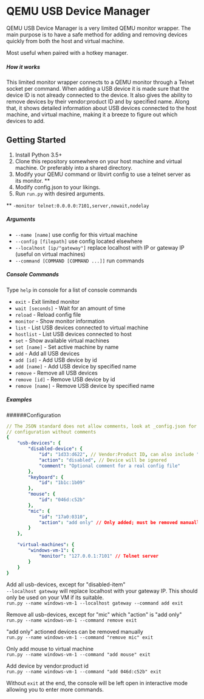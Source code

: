 # QEMU USB Device Manager

QEMU USB Device Manager is a very limited QEMU monitor wrapper. The main purpose is to have a safe method for adding and removing devices quickly from both the host and virtual machine.

Most useful when paired with a hotkey manager.

##### How it works
This limited monitor wrapper connects to a QEMU monitor through a Telnet socket per command. When adding a USB device it is made sure that the device ID is not already connected to the device. It also gives the ability to remove devices by their vendor:product ID and by specified name. Along that, it shows detailed information about USB devices connected to the host machine, and virtual machine, making it a breeze to figure out which devices to add.

## Getting Started
1. Install Python 3.5+
2. Clone this repository somewhere on your host machine and virtual machine. Or preferably into a shared directory.
3. Modify your QEMU command or libvirt config to use a telnet server as its monitor. \*\*
4. Modify config.json to your likings.
5. Run `run.py` with desired arguments.

\*\* `-monitor telnet:0.0.0.0:7101,server,nowait,nodelay`

##### Arguments
* `--name [name]` use config for this virtual machine  
* `--config [filepath]` use config located elsewhere  
* `--localhost [ip/"gateway"]` replace localhost with IP or gateway IP (useful on virtual machines)  
* `--command [COMMAND [COMMAND ...]]` run commands

##### Console Commands
Type `help` in console for a list of console commands
* `exit` - Exit limited monitor
* `wait [seconds]` - Wait for an amount of time
* `reload` - Reload config file
* `monitor` - Show monitor information
* `list` - List USB devices connected to virtual machine
* `hostlist` - List USB devices connected to host
* `set` - Show available virtual machines
* `set [name]` - Set active machine by name
* `add` - Add all USB devices
* `add [id]` - Add USB device by id
* `add [name]` - Add USB device by specified name
* `remove` - Remove all USB devices
* `remove [id]` - Remove USB device by id
* `remove [name]` - Remove USB device by specified name

##### Examples
######Configuration
```yaml
// The JSON standard does not allow comments, look at _config.json for a working
// configuration without comments
{
	"usb-devices": {
		"disabled-device": {
			"id": "1d33:d622", // Vendor:Product ID, can also include "host:"
			"action": "disabled", // Device will be ignored
			"comment": "Optional comment for a real config file"
		},
		"keyboard": {
			"id": "1b1c:1b09"
		},
		"mouse": {
			"id": "046d:c52b"
		},
		"mic": {
			"id": "17a0:0310",
			"action": "add only" // Only added; must be removed manually
		}
	},

	"virtual-machines": {
		"windows-vm-1": {
			"monitor": "127.0.0.1:7101" // Telnet server
		}
	}
}
```

Add all usb-devices, except for "disabled-item"  
`--localhost gateway` will replace localhost with your gateway IP. This should only be used on your VM if its suitable.  
`run.py --name windows-vm-1 --localhost gateway --command add exit`

Remove all usb-devices, except for "mic" which "action" is "add only"  
`run.py --name windows-vm-1 --command remove exit`

"add only" actioned devices can be removed manually  
`run.py --name windows-vm-1 --command "remove mic" exit`

Only add mouse to virtual machine  
`run.py --name windows-vm-1 --command "add mouse" exit`

Add device by vendor:product id  
`run.py --name windows-vm-1 --command "add 046d:c52b" exit`

Without `exit` at the end, the console will be left open in interactive mode allowing you to enter more commands.
